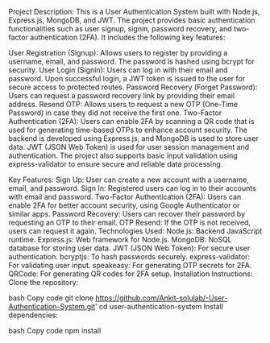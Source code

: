 Project Description:
This is a User Authentication System built with Node.js, Express.js, MongoDB, and JWT. The project provides basic authentication functionalities such as user signup, signin, password recovery, and two-factor authentication (2FA). It includes the following key features:

User Registration (Signup): Allows users to register by providing a username, email, and password. The password is hashed using bcrypt for security.
User Login (Signin): Users can log in with their email and password. Upon successful login, a JWT token is issued to the user for secure access to protected routes.
Password Recovery (Forget Password): Users can request a password recovery link by providing their email address.
Resend OTP: Allows users to request a new OTP (One-Time Password) in case they did not receive the first one.
Two-Factor Authentication (2FA): Users can enable 2FA by scanning a QR code that is used for generating time-based OTPs to enhance account security.
The backend is developed using Express.js, and MongoDB is used to store user data. JWT (JSON Web Token) is used for user session management and authentication. The project also supports basic input validation using express-validator to ensure secure and reliable data processing.

Key Features:
Sign Up: User can create a new account with a username, email, and password.
Sign In: Registered users can log in to their accounts with email and password.
Two-Factor Authentication (2FA): Users can enable 2FA for better account security, using Google Authenticator or similar apps.
Password Recovery: Users can recover their password by requesting an OTP to their email.
OTP Resend: If the OTP is not received, users can request it again.
Technologies Used:
Node.js: Backend JavaScript runtime.
Express.js: Web framework for Node.js.
MongoDB: NoSQL database for storing user data.
JWT (JSON Web Token): For secure user authentication.
bcryptjs: To hash passwords securely.
express-validator: For validating user input.
speakeasy: For generating OTP secrets for 2FA.
QRCode: For generating QR codes for 2FA setup.
Installation Instructions:
Clone the repository:

bash
Copy code
git clone https://github.com/Ankit-solulab/-User-Authentication-System.git'
cd user-authentication-system
Install dependencies:

bash
Copy code
npm install
